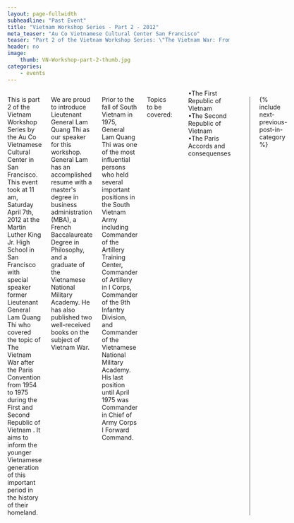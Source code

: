 ```yaml
---
layout: page-fullwidth
subheadline: "Past Event"
title: "Vietnam Workshop Series - Part 2 - 2012"
meta_teaser: "Au Co Vietnamese Cultural Center San Francisco"
teaser: "Part 2 of the Vietnam Workshop Series: \"The Vietnam War: From 1954 to 1975.\""
header: no
image:
    thumb: VN-Workshop-part-2-thumb.jpg
categories:
    - events
---
```

<!--more-->
<div class="small-12 columns" style="padding: 0px; border-bottom: none;" markdown="1">

This is part 2 of the Vietnam Workshop Series by the Au Co Vietnamese Cultural Center in San Francisco. This event took at 11 am, Saturday April 7th, 2012 at the Martin Luther King Jr. High School in San Francisco with special speaker former Lieutenant General Lam Quang Thi who covered the topic of The Vietnam War after the Paris Convention from 1954 to 1975 during the First and Second Republic of Vietnam . It aims to inform the younger Vietnamese generation of this important period in the history of their homeland.

We are proud to introduce Lieutenant General Lam Quang Thi as our speaker for this workshop.  General Lam has an accomplished resume with a master&#39;s degree in business administration (MBA), a French Baccalaureate Degree in Philosophy, and a graduate of the Vietnamese National Military Academy.  He has also published two well-received books on the subject of Vietnam War.

Prior to the fall of South Vietnam in 1975, General Lam Quang Thi was one of the most influential persons who held several important positions in the South Vietnam Army including Commander of the Artillery Training Center, Commander of Artillery in I Corps, Commander of the 9th Infantry Division, and Commander of the Vietnamese National Military Academy.  His last position until April 1975 was Commander in Chief of Army Corps I Forward Command.

<p>
Topics to be covered:<br />
<div style="padding-left: 15px;">
&#8226;The First Republic of Vietnam<br />
&#8226;The Second Republic of Vietnam<br />
&#8226;The Paris Accords and consequenses
</div>
</p>

<table style="border-color: #cccccc; margin-left: auto; margin-right: auto;" border="1" width="100%">
<tbody>
<tr style="padding: 2rem 0.625rem 0.5625rem 0.625rem">
<td align="center" style="padding: 2rem 0.625rem 0.5625rem 0.625rem">
<p style="text-align: center;">
<iframe style="border:1px solid #cccccc" src="https://www.youtube.com/embed/JzTtHcTjbH0" width="560" height="315" frameborder="0" allowfullscreen=""></iframe>
</p>
</td>
</tr>
</tbody>
</table>

{% include next-previous-post-in-category %}

</div>
